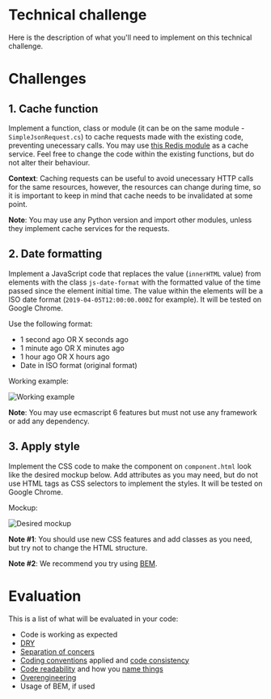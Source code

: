 # Technical challenge

Here is the description of what you'll need to implement on this technical challenge.

# Challenges

## 1. Cache function
Implement a function, class or module (it can be on the same module - `SimpleJsonRequest.cs`) to cache requests made with the existing code, preventing unecessary calls. You may use [this Redis module](https://stackexchange.github.io/StackExchange.Redis/) as a cache service. Feel free to change the code within the existing functions, but do not alter their behaviour.

**Context**: Caching requests can be useful to avoid unecessary HTTP calls for the same resources, however, the resources can change during time, so it is important to keep in mind that cache needs to be invalidated at some point.

**Note**: You may use any Python version and import other modules, unless they implement cache services for the requests.

## 2. Date formatting
Implement a JavaScript code that replaces the value (`innerHTML` value) from elements with the class `js-date-format` with the formatted value of the time passed since the element initial time. The value within the elements will be a ISO date format (`2019-04-05T12:00:00.000Z` for example). It will be tested on Google Chrome.

Use the following format:
* 1 second ago OR X seconds ago
* 1 minute ago OR X minutes ago
* 1 hour ago OR X hours ago
* Date in ISO format (original format)

Working example:

![Working example](https://i.ibb.co/G59QXBd/example.gif)

**Note**: You may use ecmascript 6 features but must not use any framework or add any dependency.

## 3. Apply style
Implement the CSS code to make the component on `component.html` look like the desired mockup below. Add attributes as you may need, but do not use HTML tags as CSS selectors to implement the styles. It will be tested on Google Chrome.

Mockup:

![Desired mockup](https://i.ibb.co/Brh3jXQ/mockup.png)

**Note #1**: You should use new CSS features and add classes as you need, but try not to change the HTML structure.

**Note #2**: We recommend you try using [BEM](http://getbem.com/introduction/).

# Evaluation
This is a list of what will be evaluated in your code:
* Code is working as expected
* [DRY](https://en.wikipedia.org/wiki/Don%27t_repeat_yourself)
* [Separation of concers](https://en.wikipedia.org/wiki/Separation_of_concerns)
* [Coding conventions](https://en.wikipedia.org/wiki/Coding_conventions) applied and [code consistency](https://medium.com/@jgefroh/why-consistency-is-one-of-the-top-indicators-of-good-code-352ba5d62020)
* [Code readability](https://deviq.com/code-readability/) and how you [name things](https://deviq.com/naming-things/)
* [Overengineering](https://en.wikipedia.org/wiki/Overengineering)
* Usage of BEM, if used